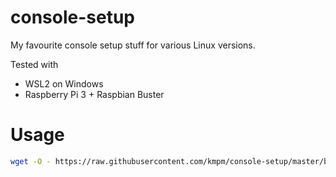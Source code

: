 # console-setup
My favourite console setup stuff for various Linux versions.

Tested with
- WSL2 on Windows
- Raspberry Pi 3 + Raspbian Buster


# Usage
```bash
wget -O - https://raw.githubusercontent.com/kmpm/console-setup/master/bootstrap.sh | bash
```